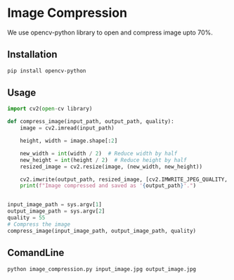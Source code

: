 # Image Compression

We use opencv-python library to open and compress image upto 70%.

## Installation

```bash
pip install opencv-python
```

## Usage

```python
import cv2(open-cv library)

def compress_image(input_path, output_path, quality):
    image = cv2.imread(input_path)

    height, width = image.shape[:2]

    new_width = int(width / 2)  # Reduce width by half
    new_height = int(height / 2)  # Reduce height by half
    resized_image = cv2.resize(image, (new_width, new_height))

    cv2.imwrite(output_path, resized_image, [cv2.IMWRITE_JPEG_QUALITY, quality])
    print(f"Image compressed and saved as '{output_path}'.")


input_image_path = sys.argv[1]
output_image_path = sys.argv[2]
quality = 55
# Compress the image
compress_image(input_image_path, output_image_path, quality)

```

## ComandLine
```
python image_compression.py input_image.jpg output_image.jpg
```